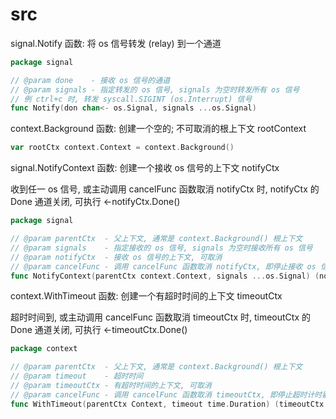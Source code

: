 # src

signal.Notify 函数: 将 os 信号转发 (relay) 到一个通道

```go
package signal

// @param done    - 接收 os 信号的通道
// @param signals - 指定转发的 os 信号, signals 为空时转发所有 os 信号
// 例 ctrl+c 时, 转发 syscall.SIGINT (os.Interrupt) 信号
func Notify(don chan<- os.Signal, signals ...os.Signal)
```

context.Background 函数: 创建一个空的; 不可取消的根上下文 rootContext

```go
var rootCtx context.Context = context.Background()
```

signal.NotifyContext 函数: 创建一个接收 os 信号的上下文 notifyCtx

收到任一 os 信号, 或主动调用 cancelFunc 函数取消 notifyCtx 时, notifyCtx 的 Done 通道关闭, 可执行 <-notifyCtx.Done()

```go
package signal

// @param parentCtx  - 父上下文, 通常是 context.Background() 根上下文
// @param signals    - 指定接收的 os 信号, signals 为空时接收所有 os 信号
// @param notifyCtx  - 接收 os 信号的上下文, 可取消
// @param cancelFunc - 调用 cancelFunc 函数取消 notifyCtx, 即停止接收 os 信号, 关闭 notifyCtx 的 Done 通道, 释放资源
func NotifyContext(parentCtx context.Context, signals ...os.Signal) (notifyCtx context.Context, cancelFunc context.CancelFunc)
```

context.WithTimeout 函数: 创建一个有超时时间的上下文 timeoutCtx

超时时间到, 或主动调用 cancelFunc 函数取消 timeoutCtx 时, timeoutCtx 的 Done 通道关闭, 可执行 <-timeoutCtx.Done()

```go
package context

// @param parentCtx  - 父上下文, 通常是 context.Background() 根上下文
// @param timeout    - 超时时间
// @param timeoutCtx - 有超时时间的上下文, 可取消
// @param cancelFunc - 调用 cancelFunc 函数取消 timeoutCtx, 即停止超时计时器, 关闭 timeoutCtx 的 Done 通道, 释放资源
func WithTimeout(parentCtx Context, timeout time.Duration) (timeoutCtx Context, cancelFunc CancelFunc)
```
